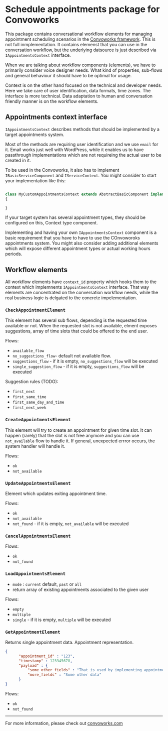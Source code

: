 # Schedule appointments package for Convoworks


This package contains conversational workflow elements for managing appointment scheduling scenarios in the [Convoworks framework](https://github.com/zef-dev/convoworks-core). This is not full inmplementation. It contains elemenst that you can use in the conversation workflow, but the underlying datsource is just described via `IAppointmentsContext` interface.

When we are talking about workflow components (elements), we have to primarily consider voice designer needs. What kind of properties, sub-flows and general behaviour it should have to be optimal for usage.

Context is on the other hand focused on the technical and developer needs. Here we take care of user identification, data formats, time zones. The interface is more technical. Data adaptation to human and conversation friendly manner is on the workflow elements.


## Appointments context interface

`IAppointmentsContext` describes methods that should be implemented by a target appointments system. 

Most of the methods are requiring user identification and we use `email` for it. Email works just well with WordPress, while it enables us to have passthrough implementations which are not requireing the actual user to be created in it.

To be used in the Convoworks, it also has to implement `IBasicServiceComponent` and `IServiceContext`. You might consider to start your implementation like this:
```php

class MyCustomAppointmentsContext extends AbstractBasicComponent implements IAppointmentsContext, IServiceContext
{

}
```

If your target system has several appointment types, they should be configured on this, Context type component. 


Implementing and having your own `IAppointmentsContext` component is a basic requirement that you have to have to use the COnvoworoks appointments system.
You might also consider adding additional elements which will expose different appointment types or actual working hours periods.

## Workflow elements

All workflow elements have `context_id` property which hooks them to the context which implemnents `IAppointmentsContext` interface. That way elements are concentrated on the conversation workflow needs, while the real business logic is delgated to the concrete impelementation.

### `CheckAppointmentElement`

This element has several sub flows, depending is the requested time available or not. When the requested slot is not available, elment exposes suggestions, array of time slots that could be offered to the end user. 


Flows:

* `available_flow`
* `no_suggestions_flow`- default not available flow.
* `suggestions_flow` - if it is empty, `no_suggestions_flow` will be executed
* `single_suggestion_flow` - if it is empty, `suggestions_flow` will be executed

Suggestion rules (TODO):
* `first_next`
* `first_same_time`
* `first_same_day_and_time`
* `first_next_week`



### `CreateAppointmentsElement`

This element will try to create an appointment for given time slot. It can happen (rarely) that the slot is not free anymore and you can use `not_available` flow to handle it. If general, unexpected errror occurs, the system handler will handle it.

Flows:
* `ok`
* `not_available`

### `UpdateAppointmentsElement`

Element which updates exiting appointment time. 

Flows:
* `ok`
* `not_available`
* `not_found` - if it is empty, `not_available` will be executed

### `CancelAppointmentsElement`

Flows:
* `ok`
* `not_found`

### `LoadAppointmentsElement`

* `mode` : `current` default, `past` or `all`
* return array of existing appointments associated to the given user


Flows:
* `empty`
* `multiple`
* `single` - if it is empty, `multiple` will be executed



### `GetAppointmentElement`

Returns single appointment data.
Appointment representation.

```json
{
      "appointment_id" : "123",
      "timestamp" : 123345678,
      "payload" : {
          "some_other_fields" : "That is used by implementing appointment context & WP plugin",
          "more_fields" : "Some other data"
      }
}
```


Flows:
* `ok`
* `not_found`




---

For more information, please check out [convoworks.com](https://convoworks.com)

